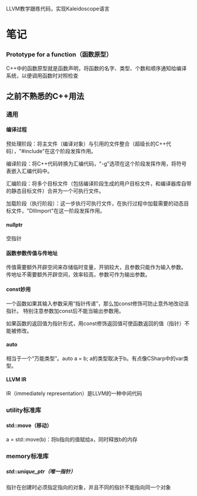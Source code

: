 LLVM教学跟练代码，实现Kaleidoscope语言

# 笔记
### Prototype for a function（函数原型）
C++中的函数原型就是函数声明，将函数的名字、类型、个数和顺序通知给编译系统，以便调用函数时对照检查
## 之前不熟悉的C++用法
### 通用
#### 编译过程
预处理阶段：将主文件（编译对象）与引用的文件整合（超级长的C++代码），"#include"在这个阶段发挥作用。

编译阶段：将C++代码转换为汇编代码，"-g"选项在这个阶段发挥作用，将符号表嵌入汇编代码中。

汇编阶段：将多个目标文件（包括编译阶段生成的用户目标文件，和编译器库自带的静态目标文件）合并为一个可执行文件。

加载阶段（执行阶段）：这一步执行可执行文件，在执行过程中加载需要的动态目标文件，"DllImport"在这一阶段发挥作用。
#### nullptr
空指针
#### 函数参数传值与传地址
传值需要额外开辟空间来存储临时变量，开销较大，且参数只能作为输入参数。
传地址不需要额外开辟空间，效率较高，参数可作为输出参数。
#### const妙用
一个函数如果其输入参数采用“指针传递”，那么加const修饰可防止意外地改动该指针。
特别注意参数加const后不能当输出参数用。

如果函数的返回值为指针形式，用const修饰返回值可使函数返回的值（指针）不能被修改。
#### auto
相当于一个“万能类型”。auto a = b; a的类型取决于b。有点像CSharp中的var类型。
#### LLVM IR
IR（immediately representation）是LLVM的一种中间代码
### utility标准库
#### std::move（移动）
a = std::move(b)：将b指向的值赋给a，同时释放b的内存
### memory标准库
##### std::unique_ptr（唯一指针）
指针在创建时必须指定指向的对象，并且不同的指针不能指向同一个对象

